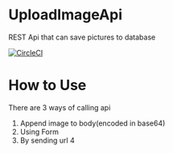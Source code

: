 # UploadImageApi
REST Api that can save pictures to database

[![CircleCI](https://app.circleci.com/pipelines/github/fengints/UploadImageApi.svg?style=svg)](https://app.circleci.com/pipelines/github/fengints/UploadImageApi)

# How to Use
There are 3 ways of calling api
1. Append image to body(encoded in base64)
2. Using Form
3. By sending url
4
